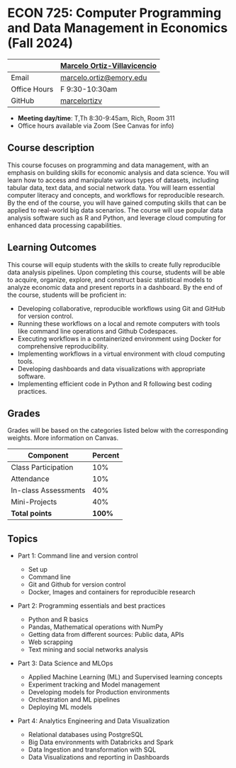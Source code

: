 # ECON 725: Computer Programming and Data Management in Economics (Fall 2024)

|  | [Marcelo Ortiz-Villavicencio](https://marcelortiz.com/) |
|--------------|--------------------------------------------------------------|
| Email | [marcelo.ortiz@emory.edu](mailto:marcelo.ortiz@emory.edu) |
| Office Hours | F 9:30-10:30am |
| GitHub | [marcelortizv](https://github.com/marcelortizv) |

* **Meeting day/time**: T,Th 8:30-9:45am, Rich, Room 311
* Office hours available via Zoom (See Canvas for info)

## Course description ##

This course focuses on programming and data management, with an emphasis on building skills
for economic analysis and data science. You will learn how to access and manipulate various
types of datasets, including tabular data, text data, and social network data. You will learn
essential computer literacy and concepts, and workflows for reproducible research. By the end
of the course, you will have gained computing skills that can be applied to real-world big data
scenarios. The course will use popular data analysis software such as R and Python, and
leverage cloud computing for enhanced data processing capabilities.


## Learning Outcomes ##

This course will equip students with the skills to create fully reproducible data analysis
pipelines. Upon completing this course, students will be able to acquire, organize, explore, and
construct basic statistical models to analyze economic data and present reports in a dashboard.
By the end of the course, students will be proficient in:

* Developing collaborative, reproducible workflows using Git and GitHub for version
control.
* Running these workflows on a local and remote computers with tools like command line
operations and Github Codespaces.
* Executing workflows in a containerized environment using Docker for comprehensive
reproducibility.
* Implementing workflows in a virtual environment with cloud computing tools.
* Developing dashboards and data visualizations with appropriate software.
* Implementing efficient code in Python and R following best coding practices.

## Grades ##

Grades will be based on the categories listed below with the corresponding weights. More information on Canvas.

Component                    |   Percent  |
-----------------------------|------------|
Class Participation          |    10%     |
Attendance                   |    10%     |
In-class Assessments         |    40%     |
Mini-Projects                |    40%     |
**Total points**             |  **100%**  |

## Topics ##

* Part 1: Command line and version control
  * Set up
  * Command line
  * Git and Github for version control
  * Docker, Images and containers for reproducible research

* Part 2: Programming essentials and best practices
  * Python and R basics
  * Pandas, Mathematical operations with NumPy
  * Getting data from different sources: Public data, APIs
  * Web scrapping
  * Text mining and social networks analysis

* Part 3: Data Science and MLOps
  * Applied Machine Learning (ML) and Supervised learning concepts
  * Experiment tracking and Model management
  * Developing models for Production environments
  * Orchestration and ML pipelines
  * Deploying ML models
  
* Part 4: Analytics Engineering and Data Visualization
  * Relational databases using PostgreSQL
  * Big Data environments with Databricks and Spark
  * Data Ingestion and transformation with SQL
  * Data Visualizations and reporting in Dashboards
